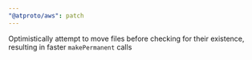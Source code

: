 ```yaml
---
"@atproto/aws": patch
---
```


Optimistically attempt to move files before checking for their existence, resulting in faster `makePermanent` calls
